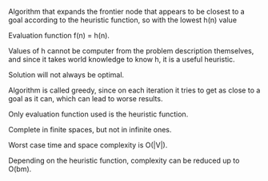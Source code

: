 Algorithm that expands the frontier node that appears to be closest to a goal according to the heuristic function, so with the lowest h(n) value

Evaluation function f(n) = h(n).

Values of h cannot be computer from the problem description themselves, and since it takes world knowledge to know h, it is a useful heuristic.

Solution will not always be optimal.

Algorithm is called greedy, since on each iteration it tries to get as close to a goal as it can, which can lead to worse results.

Only evaluation function used is the heuristic function.

Complete in finite spaces, but not in infinite ones.

Worst case time and space complexity is O(|V|).

Depending on the heuristic function, complexity can be reduced up to O(bm).